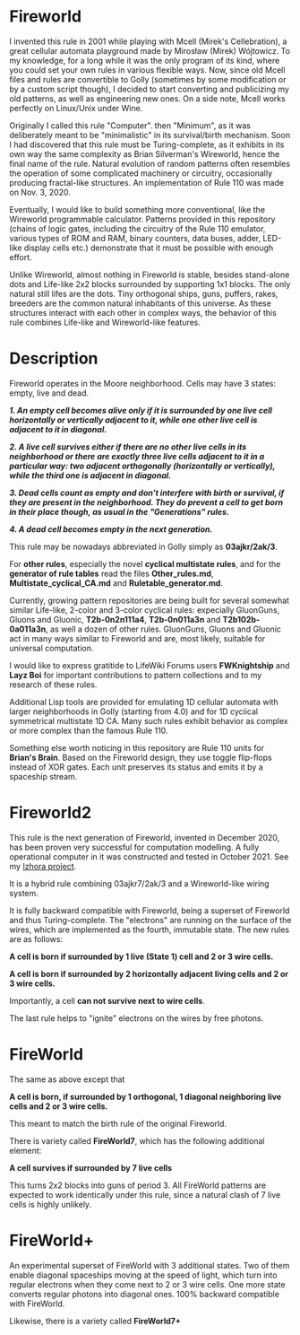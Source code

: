 # Fireworld

I invented this rule in 2001 while playing with Mcell (Mirek's Cellebration), a great cellular automata playground made by Mirosław (Mirek) Wójtowicz. To my knowledge, for a long while it was the only program of its kind, where you could set your own rules in various flexible ways. Now, since old Mcell files and rules are convertible to Golly (sometimes by some modification or by a custom script though), I decided to start converting and publicizing my old patterns, as well as engineering new ones. On a side note, Mcell works perfectly on Linux/Unix under Wine.

Originally I called this rule "Computer". then "Minimum", as it was deliberately meant to be "minimalistic" in its survival/birth mechanism. Soon I had discovered that this rule must be Turing-complete, as it exhibits in its own way the same complexity as Brian Silverman's Wireworld, hence the final name of the rule. Natural evolution of random patterns often resembles the operation of some complicated machinery or circuitry, occasionally producing fractal-like structures. An implementation of Rule 110 was made on Nov. 3, 2020. 

Eventually, I would like to build something more conventional, like the Wireworld programmable calculator. Patterns provided in this repository (chains of logic gates, including the circuitry of the Rule 110 emulator, various types of ROM and RAM, binary counters, data buses, adder, LED-like display cells etc.) demonstrate that it must be possible with enough effort.

Unlike Wireworld, almost nothing in Fireworld is stable, besides stand-alone dots and Life-like 2x2 blocks surrounded by supporting 1x1 blocks. The only natural still lifes are the dots. Tiny orthogonal ships, guns, puffers, rakes, breeders are the common natural inhabitants of this universe. As these structures interact with each other in complex ways, the behavior of this rule combines Life-like and Wireworld-like features.

# Description

Fireworld operates in the Moore neighborhood. Cells may have 3 states: empty, live and dead.

***1. An empty cell becomes alive only if it is surrounded by one live cell horizontally or vertically adjacent to it, while one other live cell is adjacent to it in diagonal.***

***2. A live cell survives either if there are no other live cells in its neighborhood or there are exactly three live cells adjacent to it in a particular way: two adjacent orthogonally (horizontally or vertically), while the third one is adjacent in diagonal.***

***3. Dead cells count as empty and don't interfere with birth or survival, if they are present in the neighborhood. They do prevent a cell to get born in their place though, as usual in the "Generations" rules.***

***4. A dead cell becomes empty in the next generation.***

This rule may be nowadays abbreviated in Golly simply as **03ajkr/2ak/3**.

For **other rules**, especially the novel **cyclical multistate rules**, and for the **generator of rule tables** read the files **Other_rules.md**, **Multistate_cyclical_CA.md** and **Ruletable_generator.md**.

Currently, growing pattern repositories are being built for several somewhat similar Life-like, 2-color and 3-color cyclical rules: expecially GluonGuns, Gluons and Gluonic, **T2b-0n2n111a4**, **T2b-0n011a3n** and **T2b102b-0a011a3n**, as well a dozen of other rules. GluonGuns, Gluons and Gluonic act in many ways similar to Fireworld and are, most likely, suitable for universal computation.

I would like to express gratitide to LifeWiki Forums users **FWKnightship** and **Layz Boi** for important contributions to pattern collections and to my research of these rules.

Additional Lisp tools are provided for emulating 1D cellular automata with larger neighborhoods in Golly (starting from 4.0) and for 1D cyciical symmetrical multistate 1D CA. Many such rules exhibit behavior as complex or more complex than the famous Rule 110.

Something else worth noticing in this repository are Rule 110 units for **Brian's Brain**. Based on the Fireworld design, they use toggle flip-flops instead of XOR gates. Each unit preserves its status and emits it by a spaceship stream.  

# Fireworld2

This rule is the next generation of Fireworld, invented in December 2020, has been proven very successful for computation modelling. A fully operational computer in it was constructed and tested in October 2021. See my [Izhora project](https://github.com/yoelmatveyev/Izhora).

It is a hybrid rule combining 03ajkr7/2ak/3 and a Wireworld-like wiring system.

It is fully backward compatible with Fireworld, being a superset of Fireworld and thus Turing-complete. The "electrons" are running on the surface of the wires, which are implemented as the fourth, immutable state. The new rules are as follows:

**A cell is born if surrounded by 1 live (State 1) cell and 2 or 3 wire cells.**

**A cell is born if surrounded by 2 horizontally adjacent living cells and 2 or 3 wire cells.**

Importantly, a cell **can not survive next to wire cells**. 

The last rule helps to "ignite" electrons on the wires by free photons.

# FireWorld

The same as above except that

**A cell is born, if surrounded by 1 orthogonal, 1 diagonal neighboring live cells and 2 or 3 wire cells.**

This meant to match the birth rule of the original Fireworld. 

There is variety called **FireWorld7**, which has the following additional element:

**A cell survives if surrounded by 7 live cells**

This turns 2x2 blocks into guns of period 3. All FireWorld patterns are expected to work identically under this rule, since a natural clash of 7 live cells is highly unlikely.

# FireWorld+

An experimental superset of FireWorld with 3 additional states. Two of them enable diagonal spaceships moving at the speed of light, which turn into regular electrons when they come next to 2 or 3 wire cells. One more state converts regular photons into diagonal ones. 100% backward compatible with FireWorld.

Likewise, there is a variety called **FireWorld7+**
